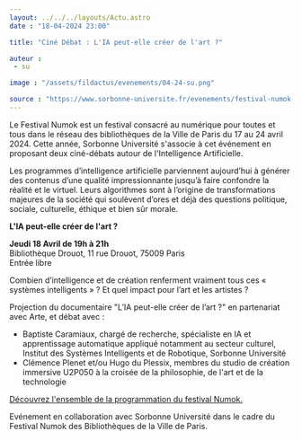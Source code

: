```yaml
---
layout: ../../../layouts/Actu.astro
date : "18-04-2024 23:00"

title: "Ciné Débat : L'IA peut-elle créer de l'art ?"

auteur :
 - su 

image : "/assets/fildactus/evenements/04-24-su.png"

source : "https://www.sorbonne-universite.fr/evenements/festival-numok-lia-dans-la-societe"
---
```


Le Festival Numok est un festival consacré au numérique pour toutes et tous dans le réseau des bibliothèques de la Ville de Paris du 17 au 24 avril 2024. Cette année, Sorbonne Université s'associe à cet événement en proposant deux ciné-débats autour de l'Intelligence Artificielle.

Les programmes d’intelligence artificielle parviennent aujourd’hui à générer des contenus d’une qualité impressionnante jusqu’à faire confondre la réalité et le virtuel. Leurs algorithmes sont à l’origine de transformations majeures de la société qui soulèvent d’ores et déjà des questions politique, sociale, culturelle, éthique et bien sûr morale.

__L'IA peut-elle créer de l'art ?__

__Jeudi 18 Avril de 19h à 21h__  
Bibliothèque Drouot, 11 rue Drouot, 75009 Paris  
Entrée libre

Combien d’intelligence et de création renferment vraiment tous ces « systèmes intelligents » ? Et quel impact pour l’art et les artistes ?

Projection du documentaire "L’IA peut-elle créer de l’art ?" en partenariat avec Arte, et débat avec :  
- Baptiste Caramiaux, chargé de recherche, spécialiste en IA et apprentissage automatique appliqué notamment au secteur culturel, Institut des Systèmes Intelligents et de Robotique, Sorbonne Université  
- Clémence Plenet et/ou Hugo du Plessix, membres du studio de création immersive U2P050 à la croisée de la philosophie, de l'art et de la technologie

[Découvrez l'ensemble de la programmation du festival Numok.](https://bibliotheques.paris.fr/numok/numok.aspx)

Evénement en collaboration avec Sorbonne Université dans le cadre du Festival Numok des Bibliothèques de la Ville de Paris.

